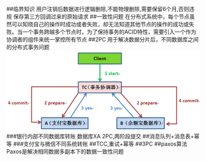 ##临界知识
用户注销后数据进行逻辑删除,不能物理删除,需要保留6个月,否则违规
保存第三方回调过来的原始请求
##一致性问题
在分布式系统中，每个节点虽然可以知晓自己的操作时成功或者失败，却无法知道其他节点的操作的成功或失败。当一个事务跨越多个节点时，为了保持事务的ACID特性，需要引入一个作为协调者的组件来统一掌控所有节点
##2PC
用于解决数据分片后，不同数据库之间的分布式事务问题
![](.z_02_分布式_一致性算法_images/04114615.png)
[](http://xiaorui.cc/archives/2811)
###银行内部不同数据库转账
数据库XA 2PC,两阶段提交
##消息队列+消息表+幂等
[](https://blog.51cto.com/u_15127685/2829739)
###支付宝与微信不同系统转账
##TCC,重试+幂等
[](https://xie.infoq.cn/article/e6539ce436294828b5c9420f9)
##3PC
##paxos算法
Paxos是解决相同数据多副本下的数据一致性问题
